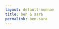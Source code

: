 ```yaml
---
layout: default-nonnav
title: ben & sara
permalink: ben-sara
---
```

<!-- Add an essay or interpretive material below this line,
using HTML or markdown.  Do not modify this file above this line -->
